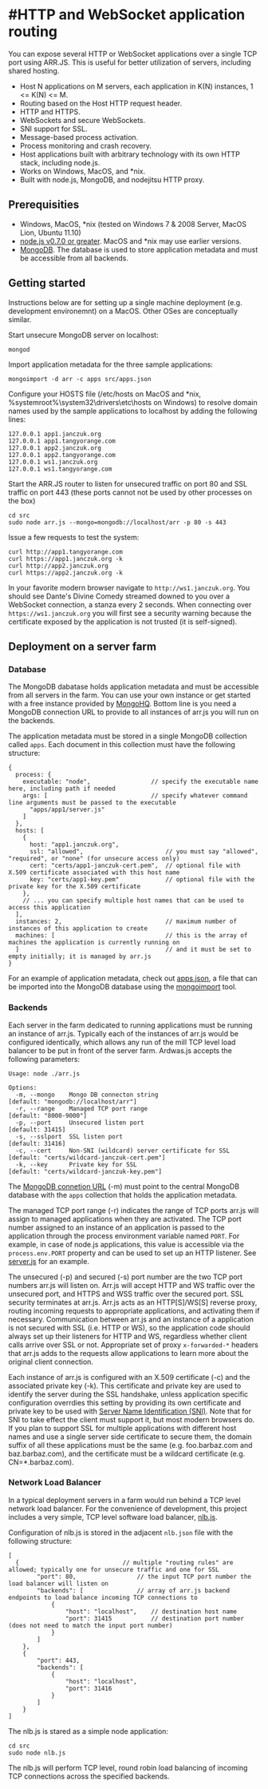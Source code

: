 #HTTP and WebSocket application routing
===

You can expose several HTTP or WebSocket applications over a single TCP port using ARR.JS. This is useful for better 
utilization of servers, including shared hosting. 

- Host N applications on M servers, each application in K(N) instances, 1 <= K(N) <= M.
- Routing based on the Host HTTP request header.
- HTTP and HTTPS.
- WebSockets and secure WebSockets.
- SNI support for SSL.
- Message-based process activation.
- Process monitoring and crash recovery. 
- Host applications built with arbitrary technology with its own HTTP stack, including node.js.
- Works on Windows, MacOS, and *nix. 
- Built with node.js, MongoDB, and nodejitsu HTTP proxy. 

## Prerequisities

- Windows, MacOS, *nix (tested on Windows 7 & 2008 Server, MacOS Lion, Ubuntu 11.10)
- [node.js v0.7.0 or greater](http://nodejs.org/dist/). MacOS and *nix may use earlier versions.
- [MongoDB](http://www.mongodb.org/downloads). The database is used to store application metadata and must be 
accessible from all backends. 

## Getting started

Instructions below are for setting up a single machine deployment (e.g. development environemnt) on a MacOS. 
Other OSes are conceptually similar. 

Start unsecure MongoDB server on localhost:

```
mongod
```

Import application metadata for the three sample applications:

```
mongoimport -d arr -c apps src/apps.json
```

Configure your HOSTS file (/etc/hosts on MacOS and *nix, %systemroot%\system32\drivers\etc\hosts on Windows) 
to resolve domain names used by the sample applications to localhost by adding the following lines:

```
127.0.0.1 app1.janczuk.org
127.0.0.1 app1.tangyorange.com
127.0.0.1 app2.janczuk.org
127.0.0.1 app2.tangyorange.com
127.0.0.1 ws1.janczuk.org
127.0.0.1 ws1.tangyorange.com
```

Start the ARR.JS router to listen for unsecured traffic on port 80 and SSL traffic on port 443 
(these ports cannot not be used by other processes on the box)

```
cd src
sudo node arr.js --mongo=mongodb://localhost/arr -p 80 -s 443
```

Issue a few requests to test the system:

```
curl http://app1.tangyorange.com
curl https://app1.janczuk.org -k
curl http://app2.janczuk.org
curl https://app2.janczuk.org -k
```

In your favorite modern browser navigate to ```http://ws1.janczuk.org```. You should see Dante's Divine Comedy 
streamed downed to you over a WebSocket connection, a stanza every 2 seconds. When connecting 
over ```https://ws1.janczuk.org``` you will first see a security warning because the certificate exposed by 
the application is not trusted (it is self-signed). 

## Deployment on a server farm

### Database

The MongoDB dabatase holds application metadata and must be accessible from all servers in the farm. 
You can use your own instance or get started with a free instance
provided by [MongoHQ](https://mongohq.com/home). Bottom line is you need a MongoDB connection URL to provide to 
all instances of arr.js you will run on the backends.

The application metadata must be stored in a single MongoDB collection called ```apps```. Each document in this collection 
must have the following structure:

```
{
  process: {
    executable: "node",                 // specify the executable name here, including path if needed
    args: [                             // specify whatever command line arguments must be passed to the executable
      "apps/app1/server.js"
    ]
  },
  hosts: [
    { 
      host: "app1.janczuk.org",
      ssl: "allowed",                       // you must say "allowed", "required", or "none" (for unsecure access only)
      cert: "certs/app1-janczuk-cert.pem",  // optional file with X.509 certificate associated with this host name
      key: "certs/app1-key.pem"             // optional file with the private key for the X.509 certificate
    },
    // ... you can specify multiple host names that can be used to access this application
  ],
  instances: 2,                             // maximum number of instances of this application to create
  machines: [                               // this is the array of machines the application is currently running on
  ]                                         // and it must be set to empty initially; it is managed by arr.js
}
```

For an example of application metadata, check out [apps.json](https://github.com/tjanczuk/arrjs/blob/master/src/apps.json), 
a file that can be imported into the MongoDB database using the 
[mongoimport](http://www.mongodb.org/display/DOCS/Import+Export+Tools#ImportExportTools-mongoimport) tool.

### Backends

Each server in the farm dedicated to running applications must be running an instance of arr.js. Typically each of 
the instances of arr.js would be configured identically, which allows any run of the mill TCP level load balancer
to be put in front of the server farm. Ardwas.js accepts the following parameters:

```
Usage: node ./arr.js

Options:
  -m, --mongo    Mongo DB connecton string                      [default: "mongodb://localhost/arr"]
  -r, --range    Managed TCP port range                         [default: "8000-9000"]
  -p, --port     Unsecured listen port                          [default: 31415]
  -s, --sslport  SSL listen port                                [default: 31416]
  -c, --cert     Non-SNI (wildcard) server certificate for SSL  [default: "certs/wildcard-janczuk-cert.pem"]
  -k, --key      Private key for SSL                            [default: "certs/wildcard-janczuk-key.pem"]
```

The [MongoDB connetion URL](http://www.mongodb.org/display/DOCS/Connections) (-m) must point to the central MongoDB 
database with the ```apps``` collection that holds the application metadata. 

The managed TCP port range (-r) indicates the range of TCP ports arr.js will assign to managed applications when 
they are activated. The TCP port number assigned to an instance of an application is passed to the application through
the process environment variable named ```PORT```. For example, in case of node.js applications, this value is accessible 
via the ```process.env.PORT``` property and can be used to set up an HTTP listener. 
See [server.js](https://github.com/tjanczuk/arrjs/blob/master/src/apps/app1/server.js) for an example. 

The unsecured (-p) and secured (-s) port number are the two TCP port numbers arr.js will listen on. Arr.js will 
accept HTTP and WS traffic over the unsecured port, and HTTPS and WSS traffic over the secured port. SSL security terminates 
at arr.js. Arr.js acts as an HTTP[S]/WS[S] reverse proxy, routing incoming requests to appropriate applications, 
and activating them if necessary. Communication between arr.js and an instance of a application is not secured with SSL
(i.e. HTTP or WS), so the application code should always set up their listeners for HTTP and WS, regardless whether client
calls arrive over SSL or not. Appropriate set of proxy ```x-forwarded-*``` headers that arr.js adds to the requests 
allow applications to learn more about the original client connection. 

Each instance of arr.js is configured with an X.509 certificate (-c) and the associated private key (-k). This
certificate and private key are used to identify the server during the SSL handshake, unless application specific
configuration overrdies this setting by providing its own certificate and private key to be used  with 
[Server Name Identification (SNI)](http://en.wikipedia.org/wiki/Server_Name_Indication). Note that for SNI to take effect
the client must support it, but most modern browsers do. If you plan to support SSL for multiple applications with 
different host names and use a single server side certificate to secure them, the domain suffix of all these applications
must be the same (e.g. foo.barbaz.com and baz.barbaz.com), and the certificate must be a wildcard certificate (e.g. 
CN=*.barbaz.com). 

### Network Load Balancer

In a typical deployment servers in a farm would run behind a TCP level network load balancer. For the convenience of 
development, this project includes a very simple, TCP level software load balancer, 
[nlb.js](https://github.com/tjanczuk/arrjs/blob/master/src/nlb.js). 

Configuration of nlb.js is stored in the adjacent ```nlb.json``` file with the following structure:

```
[
  {                             // multiple "routing rules" are allowed; typically one for unsecure traffic and one for SSL
		"port": 80,                 // the input TCP port number the load balancer will listen on
		"backends": [               // array of arr.js backend endpoints to load balance incoming TCP connections to
			{
				"host": "localhost",    // destination host name
				"port": 31415           // destination port number (does not need to match the input port number)
			}
		]
	},
	{
		"port": 443,
		"backends": [
			{
				"host": "localhost",
				"port": 31416
			}
		]
	}
]
```

The nlb.js is stared as a simple node application:

```
cd src
sudo node nlb.js
```

The nlb.js will perform TCP level, round robin load balancing of incoming TCP connections across the specified backends. 